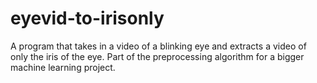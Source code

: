 # eyevid-to-irisonly
A program that takes in a video of a blinking eye and extracts a video of only the iris of the eye.
Part of the preprocessing algorithm for a bigger machine learning project.
